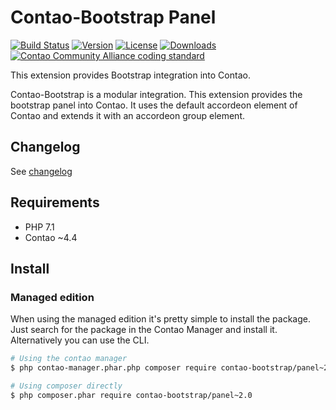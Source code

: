 Contao-Bootstrap Panel
===========================

[![Build Status](http://img.shields.io/travis/contao-bootstrap/panel/master.svg?style=flat-square)](https://travis-ci.org/contao-bootstrap/panel)
[![Version](http://img.shields.io/packagist/v/contao-bootstrap/panel.svg?style=flat-square)](http://packagist.org/packages/contao-bootstrap/panel)
[![License](http://img.shields.io/packagist/l/contao-bootstrap/panel.svg?style=flat-square)](http://packagist.org/packages/contao-bootstrap/panel)
[![Downloads](http://img.shields.io/packagist/dt/contao-bootstrap/panel.svg?style=flat-square)](http://packagist.org/packages/contao-bootstrap/panel)
[![Contao Community Alliance coding standard](http://img.shields.io/badge/cca-coding_standard-red.svg?style=flat-square)](https://github.com/contao-community-alliance/coding-standard)

This extension provides Bootstrap integration into Contao. 

Contao-Bootstrap is a modular integration. This extension provides the bootstrap panel into Contao. It uses the default
accordeon element of Contao and extends it with an accordeon group element.


Changelog
---------

See [changelog](CHANGELOG.md)


Requirements
------------

 - PHP 7.1
 - Contao ~4.4


Install
-------

### Managed edition

When using the managed edition it's pretty simple to install the package. Just search for the package in the
Contao Manager and install it. Alternatively you can use the CLI.  

```bash
# Using the contao manager
$ php contao-manager.phar.php composer require contao-bootstrap/panel~2.0

# Using composer directly
$ php composer.phar require contao-bootstrap/panel~2.0
